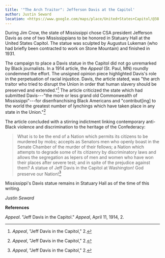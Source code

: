 ```yaml
---
title: '"The Arch Traitor": Jefferson Davis at the Capitol'
author: Justin Seward
location: <https://www.google.com/maps/place/United+States+Capitol/@38.889943,-77.0116254,17z/data=!3m1!4b1!4m6!3m5!1s0x89b7b82921a2cf17:0x482a3f7c10cf8c4!8m2!3d38.8899389!4d-77.0090505!16zL20vMDd2dGg?entry=ttu>
---
```

During Jim Crow, the state of Mississippi chose CSA president Jefferson
Davis as one of two Mississippians to be honored in Statuary Hall at the
United States Capitol. The statue was sculpted by Augustus Lukeman (who
had briefly been contracted to work on Stone Mountain) and finished in
1931.

The campaign to place a Davis statue in the Capitol did not go
unremarked by Black journalists. In a 1914 article, the *Appeal* (St.
Paul, MN) roundly condemned the effort. The unsigned opinion piece
highlighted Davis's role in the perpetuation of racial injustice. Davis,
the article stated, was "the arch traitor who tried to disrupt the Union
in order that human slavery should be preserved and extended."[^1] The
article criticized the state which had submitted Davis---"the more or
less grand old Commonwealth of Mississippi"---for disenfranchising Black
Americans and "contribut\[ing\] to the world the greatest number of
lynchings which have taken place in any state in the Union."[^2]

The article concluded with a stirring indictment linking contemporary
anti-Black violence and discrimination to the heritage of the
Confederacy:

> What is to be the end of a Nation which permits its citizens to be
> murdered by mobs; accepts as Senators men who openly boast in the
> Senate Chamber of the murder of their fellows; a Nation which attempts
> to degrade some of its citizenry by discriminatory laws and allows the
> segregation as lepers of men and women who have won their places after
> severe test; and in spite of the prejudice against them? A statue of
> Jeff Davis in the Capitol at Washington! God preserve our Nation![^3]

Mississippi's Davis statue remains in Statuary Hall as of the time of
this writing.

*Justin Seward*

**References**

*Appeal*. "Jeff Davis in the Capitol." *Appeal*, April 11, 1914, 2.

[^1]: *Appeal*, "Jeff Davis in the Capitol," 2.

[^2]: *Appeal*, "Jeff Davis in the Capitol," 2.

[^3]: *Appeal*, "Jeff Davis in the Capitol," 2.

